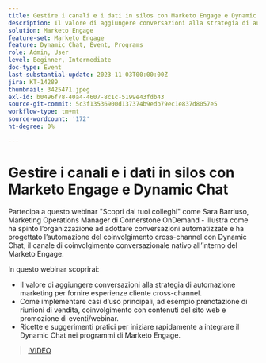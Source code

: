 ```yaml
---
title: Gestire i canali e i dati in silos con Marketo Engage e Dynamic Chat
description: Il valore di aggiungere conversazioni alla strategia di automazione marketing per fornire esperienze cliente cross-channel.  Come implementare casi d’uso principali, ad esempio prenotazione di riunioni di vendita, coinvolgimento con contenuti del sito web e promozione di eventi/webinar.  Ricette e suggerimenti pratici per iniziare rapidamente a integrare il Dynamic Chat nei programmi di Marketo Engage.
solution: Marketo Engage
feature-set: Marketo Engage
feature: Dynamic Chat, Event, Programs
role: Admin, User
level: Beginner, Intermediate
doc-type: Event
last-substantial-update: 2023-11-03T00:00:00Z
jira: KT-14289
thumbnail: 3425471.jpeg
exl-id: b0496f78-40a4-4607-8c1c-5199e43fdb43
source-git-commit: 5c3f13536900d137374b9edb79ec1e837d8057e5
workflow-type: tm+mt
source-wordcount: '172'
ht-degree: 0%

---
```


# Gestire i canali e i dati in silos con Marketo Engage e Dynamic Chat

Partecipa a questo webinar &quot;Scopri dai tuoi colleghi&quot; come Sara Barriuso, Marketing Operations Manager di Cornerstone OnDemand - illustra come ha spinto l’organizzazione ad adottare conversazioni automatizzate e ha progettato l’automazione del coinvolgimento cross-channel con Dynamic Chat, il canale di coinvolgimento conversazionale nativo all’interno del Marketo Engage.

In questo webinar scoprirai:

* Il valore di aggiungere conversazioni alla strategia di automazione marketing per fornire esperienze cliente cross-channel.
* Come implementare casi d’uso principali, ad esempio prenotazione di riunioni di vendita, coinvolgimento con contenuti del sito web e promozione di eventi/webinar.
* Ricette e suggerimenti pratici per iniziare rapidamente a integrare il Dynamic Chat nei programmi di Marketo Engage.

>[!VIDEO](https://video.tv.adobe.com/v/3425471/?learn=on)
